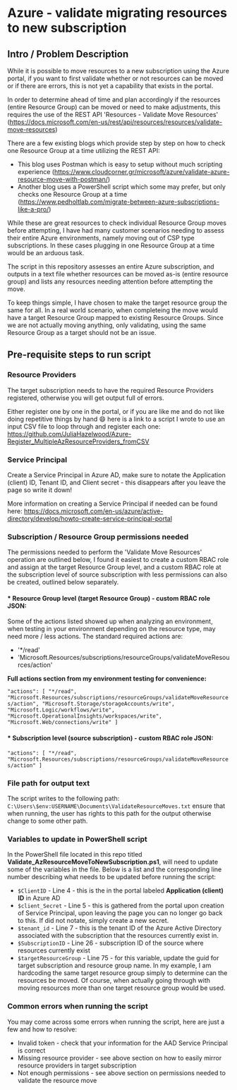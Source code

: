 # Azure - validate migrating resources to new subscription

## Intro / Problem Description

While it is possible to move resources to a new subscription using the Azure portal, if you want to first validate whether or not resources can be moved or if there are errors, this is not yet a capability that exists in the portal.

In order to determine ahead of time and plan accordingly if the resources (entire Resource Group) can be moved or need to make adjustments, this requires the use of the REST API 'Resources - Validate Move Resources' (https://docs.microsoft.com/en-us/rest/api/resources/resources/validate-move-resources)

There are a few existing blogs which provide step by step on how to check one Resource Group at a time utilizing the REST API: 
* This blog uses Postman which is easy to setup without much scripting experience (https://www.cloudcorner.gr/microsoft/azure/validate-azure-resource-move-with-postman/)
* Another blog uses a PowerShell script which some may prefer, but only checks one Resource Group at a time (https://www.pedholtlab.com/migrate-between-azure-subscriptions-like-a-pro/)

While these are great resources to check individual Resource Group moves before attempting, I have had many customer scenarios needing to assess their entire Azure environments, namely moving out of CSP type subscriptions. In these cases plugging in one Resource Group at a time would be an arduous task.

The script in this repository assesses an entire Azure subscription, and outputs in a text file whether resources can be moved as-is (entire resource group) and lists any resources needing attention before attempting the move.

To keep things simple, I have chosen to make the target resource group the same for all. In a real world scenario, when completeing the move would have a target Resource Group mapped to existing Resource Groups. Since we are not actually moving anything, only validating, using the same Resource Group as a target should not be an issue.

## Pre-requisite steps to run script

### Resource Providers

The target subscription needs to have the required Resource Providers registered, otherwise you will get output full of errors. 

Either register one by one in the portal, or if you are like me and do not like doing repetitive things by hand :smile: here is a link to a script I wrote to use an input CSV file to loop through and register each one: https://github.com/JuliaHazelwood/Azure-Register_MultipleAzResourceProviders_fromCSV

### Service Principal

Create a Service Principal in Azure AD, make sure to notate the Application (client) ID, Tenant ID, and Client secret - this disappears after you leave the page so write it down!

More information on creating a Service Principal if needed can be found here: https://docs.microsoft.com/en-us/azure/active-directory/develop/howto-create-service-principal-portal

### Subscription / Resource Group permissions needed

The permissions needed to perform the 'Validate Move Resources' operation are outlined below, I found it easiest to create a custom RBAC role and assign at the target Resource Group level, and a custom RBAC role at the subscription level of source subscription with less permissions can also be created, outlined below separately.

#### * Resource Group level (target Resource Group) - custom RBAC role JSON:

Some of the actions listed showed up when analyzing an environment, when testing in your environment depending on the resource type, may need more / less actions. The standard required actions are:
* '*/read'
* 'Microsoft.Resources/subscriptions/resourceGroups/validateMoveResources/action'

**Full actions section from my environment testing for convenience:**

`"actions": [
                    "*/read",
                    "Microsoft.Resources/subscriptions/resourceGroups/validateMoveResources/action",
                    "Microsoft.Storage/storageAccounts/write",
                    "Microsoft.Logic/workflows/write",
                    "Microsoft.OperationalInsights/workspaces/write",
                    "Microsoft.Web/connections/write"
                ]`

#### * Subscription level (source subscription) - custom RBAC role JSON:

`"actions": [
                    "*/read",
                    "Microsoft.Resources/subscriptions/resourceGroups/validateMoveResources/action"
                ]`
                
### File path for output text

The script writes to the following path: `C:\Users\$env:USERNAME\Documents\ValidateResourceMoves.txt`
ensure that when running, the user has rights to this path for the output otherwise change to some other path.

### Variables to update in PowerShell script

In the PowerShell file located in this repo titled **Validate_AzResourceMoveToNewSubscription.ps1**, will need to update some of the variables in the file. Below is a list and the corresponding line number describing what needs to be updated before running the script:

* `$ClientID` - Line 4 - this is the in the portal labeled **Application (client) ID** in Azure AD
* `$client_Secret` - Line 5 - this is gathered from the portal upon creation of Service Principal, upon leaving the page you can no longer go back to this. If did not notate, simply create a new secret.
* `$tenant_id` - Line 7 - this is the tenant ID of the Azure Active Directory associated with the subscription that the resources currently exist in.
* `$SubscriptionID` - Line 26 - subscription ID of the source where resources currently exist
* `$targetResourceGroup` - Line 75 - for this variable, update the guid for target subscription and resource group name. In my example, I am hardcoding the same target resource group simply to determine can the resources be moved. Of course, when actually going through with moving resources more than one target resource group would be used.

### Common errors when running the script

You may come across some errors when running the script, here are just a few and how to resolve:
* Invalid token - check that your information for the AAD Service Principal is correct
* Missing resource provider - see above section on how to easily mirror resource providers in target subscription
* Not enough permissions - see above section on permissions needed to validate the resource move
